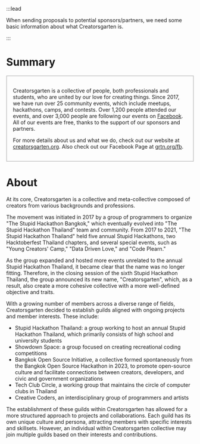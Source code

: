 :::lead

When sending proposals to potential sponsors/partners, we need some basic information about what Creatorsgarten is.

:::

# Summary

<div style="padding: 1rem; border: 2px solid #0003;">

Creatorsgarten is a collective of people, both professionals and students, who are united by our love for creating things. Since 2017, we have run over 25 community events, which include meetups, hackathons, camps, and contests. Over 1,200 people attended our events, and over 3,000 people are following our events on [Facebook](https://grtn.org/fb). All of our events are free, thanks to the support of our sponsors and partners.

For more details about us and what we do, check out our website at [creatorsgarten.org](https://creatorsgarten.org/). Also check out our Facebook Page at [grtn.org/fb](https://grtn.org/fb).

</div>

# About

At its core, Creatorsgarten is a collective and meta-collective composed of creators from various backgrounds and professions.

The movement was initiated in 2017 by a group of programmers to organize "The Stupid Hackathon Bangkok," which eventually evolved into "The Stupid Hackathon Thailand" team and community. From 2017 to 2021, "The Stupid Hackathon Thailand" held five annual Stupid Hackathons, two Hacktoberfest Thailand chapters, and several special events, such as "Young Creators' Camp," "Data Driven Love," and "Code Plearn."

As the group expanded and hosted more events unrelated to the annual Stupid Hackathon Thailand, it became clear that the name was no longer fitting. Therefore, in the closing session of the sixth Stupid Hackathon Thailand, the group announced its new name, "Creatorsgarten", which, as a result, also create a more cohesive collective with a more well-defined objective and traits.

With a growing number of members across a diverse range of fields, Creatorsgarten decided to establish guilds aligned with ongoing projects and member interests. These include:

- Stupid Hackathon Thailand: a group working to host an annual Stupid Hackathon Thailand, which primarily consists of high school and university students
- Showdown Space: a group focused on creating recreational coding competitions
- Bangkok Open Source Initiative, a collective formed spontaneously from the Bangkok Open Source Hackathon in 2023, to promote open-source culture and facilitate connections between creators, developers, and civic and government organizations
- Tech Club Circle, a working group that maintains the circle of computer clubs in Thailand
- Creative Coders, an interdisciplinary group of programmers and artists

The establishment of these guilds within Creatorsgarten has allowed for a more structured approach to projects and collaborations. Each guild has its own unique culture and persona, attracting members with specific interests and skillsets. However, an individual within Creatorsgarten collective may join multiple guilds based on their interests and contributions.
